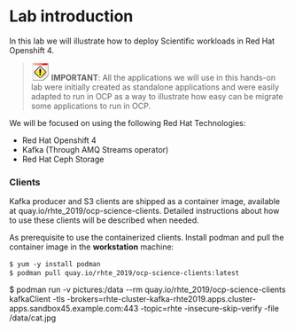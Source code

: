 # Lab introduction

In this lab we will illustrate how to deploy Scientific workloads in Red Hat Openshift 4.

> ![IMPORTANT](../imgs/important-icon.png) **IMPORTANT**: All the applications we will use in this hands-on lab were initially created as standalone applications and were easily adapted to run in OCP as a way to illustrate how easy can be migrate some applications to run in OCP.

We will be focused on using the following Red Hat Technologies:

* Red Hat Openshift 4
* Kafka (Through AMQ Streams operator)
* Red Hat Ceph Storage

### Clients

Kafka producer and S3 clients are shipped as a container image, available at quay.io/rhte_2019/ocp-science-clients.
Detailed instructions about how to use these clients will be described when needed.

As prerequisite to use the containerized clients. Install podman and pull the container image in the **workstation** machine:

```
$ yum -y install podman
$ podman pull quay.io/rhte_2019/ocp-science-clients:latest
```

$ podman run -v pictures:/data --rm quay.io/rhte_2019/ocp-science-clients kafkaClient -tls -brokers=rhte-cluster-kafka-rhte2019.apps.cluster-apps.sandbox45.example.com:443  -topic=rhte -insecure-skip-verify -file /data/cat.jpg
```
